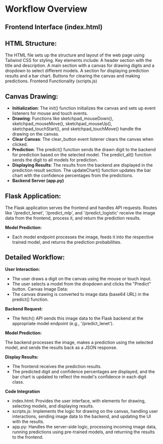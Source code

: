 # Workflow Overview
## Frontend Interface (index.html)

## HTML Structure:

The HTML file sets up the structure and layout of the web page using Tailwind CSS for styling.
Key elements include:
A header section with the title and description.
A main section with a canvas for drawing digits and a dropdown to select different models.
A section for displaying prediction results and a bar chart.
Buttons for clearing the canvas and making predictions.
Frontend Functionality (scripts.js)

## Canvas Drawing:

- **Initialization**: The init() function initializes the canvas and sets up event listeners for mouse and touch events.
- **Drawing**: Functions like sketchpad_mouseDown(), sketchpad_mouseMove(), sketchpad_mouseUp(),    sketchpad_touchStart(), and sketchpad_touchMove() handle the drawing on the canvas.
- **Clear Canvas**: The clear_button event listener clears the canvas when clicked.
- **Prediction**:
    The predict() function sends the drawn digit to the backend for prediction based on the selected model.
    The predict_all() function sends the digit to all models for prediction.
- **Displaying Results**:
    The results from the backend are displayed in the prediction result section.
    The updateChart() function updates the bar chart with the confidence percentages from the predictions.
- **Backend Server (app.py)**

## Flask Application:

The Flask application serves the frontend and handles API requests.
Routes like '/predict_lenet', '/predict_mlp', and '/predict_logistic' receive the image data from the frontend, process it, and return the prediction results.

**Model Prediction:**
 - Each model endpoint processes the image, feeds it into the respective trained model, and returns the prediction probabilities.

## Detailed Workflow:

**User Interaction:**

- The user draws a digit on the canvas using the mouse or touch input.
- The user selects a model from the dropdown and clicks the "Predict" button.
  Canvas Image Data:
- The canvas drawing is converted to image data (base64 URL) in the predict() function.

**Backend Request:**

- The fetch() API sends this image data to the Flask backend at the appropriate model endpoint (e.g., '/predict_lenet').

**Model Prediction:**

The backend processes the image, makes a prediction using the selected model, and sends the results back as a JSON response.

**Display Results:**

- The frontend receives the prediction results.
- The predicted digit and confidence percentages are displayed, and the bar chart is updated to reflect the model's  confidence in each digit class.

**Code Integration**

 - index.html: Provides the user interface, with elements for drawing, selecting models, and displaying results.
 - scripts.js: Implements the logic for drawing on the canvas, handling user interactions, sending image data to the backend, and updating the UI with the results.
 - app.py: Handles the server-side logic, processing incoming image data, running predictions using pre-trained models, and returning the results to the frontend.